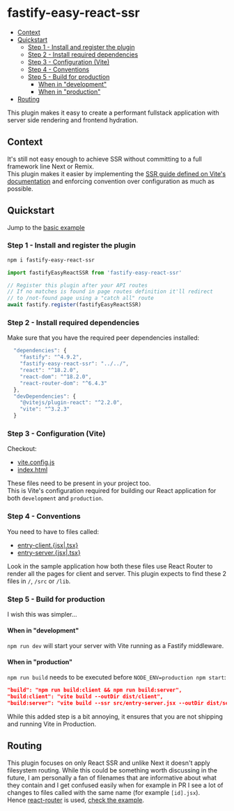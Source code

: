 # fastify-easy-react-ssr <!-- omit in toc -->

- [Context](#context)
- [Quickstart](#quickstart)
  - [Step 1 - Install and register the plugin](#step-1---install-and-register-the-plugin)
  - [Step 2 - Install required dependencies](#step-2---install-required-dependencies)
  - [Step 3 - Configuration (Vite)](#step-3---configuration-vite)
  - [Step 4 - Conventions](#step-4---conventions)
  - [Step 5 - Build for production](#step-5---build-for-production)
    - [When in "development"](#when-in-development)
    - [When in "production"](#when-in-production)
- [Routing](#routing)

This plugin makes it easy to create a performant fullstack application with server side rendering and frontend hydration.

## Context

It's still not easy enough to achieve SSR without committing to a full framework line Next or Remix.  
This plugin makes it easier by implementing the [SSR guide defined on Vite's documentation](https://vitejs.dev/guide/ssr.html) and enforcing convention over configuration as much as possible.

## Quickstart

Jump to the [basic example](./examples/basic/src/index.js)

### Step 1 - Install and register the plugin

```bash
npm i fastify-easy-react-ssr
```

```js
import fastifyEasyReactSSR from 'fastify-easy-react-ssr'

// Register this plugin after your API routes
// If no matches is found in page routes definition it'll redirect
// to /not-found page using a "catch all" route
await fastify.register(fastifyEasyReactSSR)
```

### Step 2 - Install required dependencies

Make sure that you have the required peer dependencies installed:

```js
  "dependencies": {
    "fastify": "^4.9.2",
    "fastify-easy-react-ssr": "../../",
    "react": "^18.2.0",
    "react-dom": "^18.2.0",
    "react-router-dom": "^6.4.3"
  },
  "devDependencies": {
    "@vitejs/plugin-react": "^2.2.0",
    "vite": "^3.2.3"
  }
```

### Step 3 - Configuration (Vite)

Checkout:

* [vite.config.js](examples/basic/vite.config.js)
* [index.html](examples/basic/index.html)

These files need to be present in your project too.  
This is Vite's configuration required for building our React application for both `development` and `production`.

### Step 4 - Conventions

You need to have to files called:

* [entry-client.{jsx|.tsx}](examples/basic/src/entry-client.jsx)
* [entry-server.{jsx|.tsx}](examples/basic/src/entry-server.jsx)

Look in the sample application how both these files use React Router to render all the pages for client and server.
This plugin expects to find these 2 files in `/`, `/src` or `/lib`.

### Step 5 - Build for production

I wish this was simpler...

#### When in "development"

`npm run dev` will start your server with Vite running as a Fastify middleware.

#### When in "production"

`npm run build` needs to be executed before `NODE_ENV=production npm start`:

```json
"build": "npm run build:client && npm run build:server",
"build:client": "vite build --outDir dist/client",
"build:server": "vite build --ssr src/entry-server.jsx --outDir dist/server",
```

While this added step is a bit annoying, it ensures that you are not shipping and running Vite in Production.

## Routing

This plugin focuses on only React SSR and unlike Next it doesn't apply filesystem routing.
While this could be something worth discussing in the future, I am personally a fan of filenames that are informative about what they contain and I get confused easily when for example in PR I see a lot of changes to files called with the same name (for example `[id].jsx`).  
Hence [react-router](https://reactrouter.com/en/main/guides/ssr) is used, [check the example](examples/basic/src/app.jsx).
